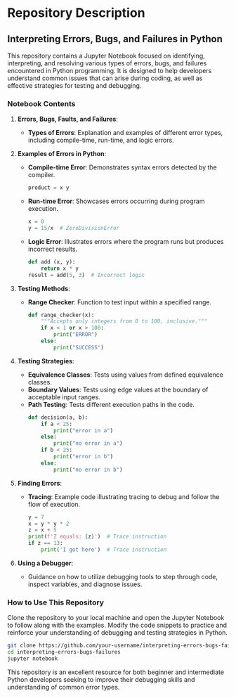 # Repository Description

## Interpreting Errors, Bugs, and Failures in Python

This repository contains a Jupyter Notebook focused on identifying, interpreting, and resolving various types of errors, bugs, and failures encountered in Python programming. It is designed to help developers understand common issues that can arise during coding, as well as effective strategies for testing and debugging. 

### Notebook Contents

1. **Errors, Bugs, Faults, and Failures**:
   - **Types of Errors**: Explanation and examples of different error types, including compile-time, run-time, and logic errors.

2. **Examples of Errors in Python**:
   - **Compile-time Error**: Demonstrates syntax errors detected by the compiler.
     ```python
     product = x y
     ```
   - **Run-time Error**: Showcases errors occurring during program execution.
     ```python
     x = 0
     y = 15/x  # ZeroDivisionError
     ```
   - **Logic Error**: Illustrates errors where the program runs but produces incorrect results.
     ```python
     def add (x, y):
         return x * y
     result = add(5, 3)  # Incorrect logic
     ```

3. **Testing Methods**:
   - **Range Checker**: Function to test input within a specified range.
     ```python
     def range_checker(x):
         """Accepts only integers from 0 to 100, inclusive."""
         if x < 1 or x > 100:
             print("ERROR")
         else:
             print("SUCCESS")
     ```

4. **Testing Strategies**:
   - **Equivalence Classes**: Tests using values from defined equivalence classes.
   - **Boundary Values**: Tests using edge values at the boundary of acceptable input ranges.
   - **Path Testing**: Tests different execution paths in the code.
     ```python
     def decision(a, b):
         if a < 25:
             print("error in a")
         else: 
             print("no error in a")
         if b < 25:
             print("error in b")
         else: 
             print("no error in b")
     ```

5. **Finding Errors**:
   - **Tracing**: Example code illustrating tracing to debug and follow the flow of execution.
     ```python
     y = 7
     x = y * y * 2
     z = x + 5
     print(f'Z equals: {z}')  # Trace instruction
     if z == 13:
         print('I got here')  # Trace instruction
     ```

6. **Using a Debugger**:
   - Guidance on how to utilize debugging tools to step through code, inspect variables, and diagnose issues.

### How to Use This Repository

Clone the repository to your local machine and open the Jupyter Notebook to follow along with the examples. Modify the code snippets to practice and reinforce your understanding of debugging and testing strategies in Python.

```bash
git clone https://github.com/your-username/interpreting-errors-bugs-failures.git
cd interpreting-errors-bugs-failures
jupyter notebook
```

This repository is an excellent resource for both beginner and intermediate Python developers seeking to improve their debugging skills and understanding of common error types.
